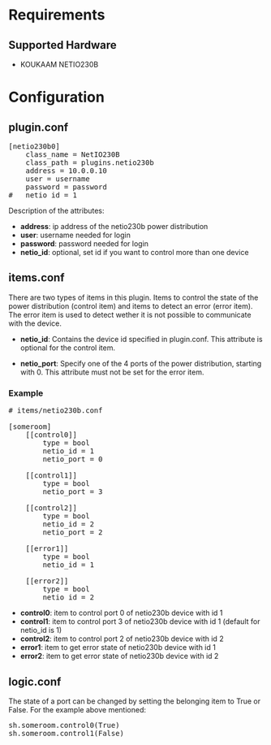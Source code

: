 # Requirements
## Supported Hardware

* KOUKAAM NETIO230B

# Configuration
## plugin.conf

<pre>
[netio230b0]
    class_name = NetIO230B
    class_path = plugins.netio230b
    address = 10.0.0.10
    user = username
    password = password
#   netio_id = 1
</pre>

Description of the attributes:

* __address__: ip address of the netio230b power distribution 
* __user__: username needed for login
* __password__: password needed for login
* __netio_id__: optional, set id if you want to control more than one device

## items.conf

There are two types of items in this plugin. Items to control the state of the power
distribution (control item) and items to detect an error (error item). The error item
is used to detect wether it is not possible to communicate with the device.

* __netio_id__: Contains the device id specified in plugin.conf. This attribute is optional for the control item.

* __netio_port__: Specify one of the 4 ports of the power distribution, starting with 0. This attribute must not
be set for the error item.

### Example

<pre>
# items/netio230b.conf

[someroom]
    [[control0]]
        type = bool
        netio_id = 1
        netio_port = 0

    [[control1]]
        type = bool
        netio_port = 3

    [[control2]]
        type = bool
        netio_id = 2
        netio_port = 2

    [[error1]]
        type = bool
        netio_id = 1

    [[error2]]
        type = bool
        netio_id = 2
</pre>

* __control0__: item to control port 0 of netio230b device with id 1
* __control1__: item to control port 3 of netio230b device with id 1 (default for netio_id is 1)
* __control2__: item to control port 2 of netio230b device with id 2
* __error1__: item to get error state of netio230b device with id 1
* __error2__: item to get error state of netio230b device with id 2

## logic.conf

The state of a port can be changed by setting the belonging item to True or False. For the example above mentioned:

<pre>
sh.someroom.control0(True)
sh.someroom.control1(False)
</pre>

